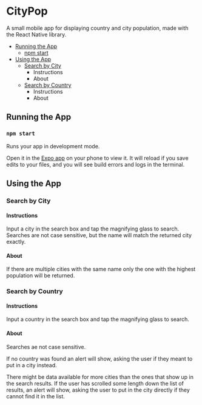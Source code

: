 # CityPop
A small mobile app for displaying country and city population, made with the React Native library.

* [Running the App](#running-the-app)
   * [npm start](#npm-start)
* [Using the App](#using-the-app)
   * [Search by City](#search-by-city)
      * Instructions
      * About
  * [Search by Country](#search-by-country)
      * Instructions
      * About
 
## Running the App

### `npm start`

Runs your app in development mode.

Open it in the [Expo app](https://expo.io) on your phone to view it. It will reload if you save edits to your files, and you will see build errors and logs in the terminal.

## Using the App

### Search by City

#### Instructions 

Input a city in the search box and tap the magnifying glass to search. Searches are not case sensitive, but the name will match the returned city exactly.

#### About

If there are multiple cities with the same name only the one with the highest population will be returned.

### Search by Country 

#### Instructions

Input a country in the search box and tap the magnifying glass to search. 

#### About

Searches ae not case sensitive.

If no country was found an alert will show, asking the user if they meant to put in a city instead.

There might be data available for more cities than the ones that show up in the search results. If the user has scrolled some length down the list of results, an alert will show, asking the user to put in the city directly if they cannot find it in the list.
